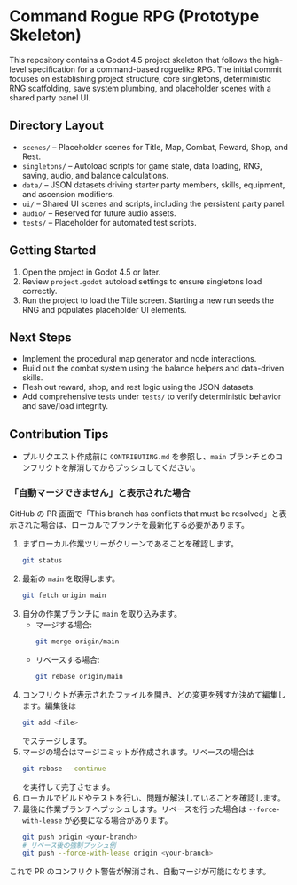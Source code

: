 # Command Rogue RPG (Prototype Skeleton)

This repository contains a Godot 4.5 project skeleton that follows the high-level specification for a command-based roguelike RPG. The initial commit focuses on establishing project structure, core singletons, deterministic RNG scaffolding, save system plumbing, and placeholder scenes with a shared party panel UI.

## Directory Layout
- `scenes/` – Placeholder scenes for Title, Map, Combat, Reward, Shop, and Rest.
- `singletons/` – Autoload scripts for game state, data loading, RNG, saving, audio, and balance calculations.
- `data/` – JSON datasets driving starter party members, skills, equipment, and ascension modifiers.
- `ui/` – Shared UI scenes and scripts, including the persistent party panel.
- `audio/` – Reserved for future audio assets.
- `tests/` – Placeholder for automated test scripts.

## Getting Started
1. Open the project in Godot 4.5 or later.
2. Review `project.godot` autoload settings to ensure singletons load correctly.
3. Run the project to load the Title screen. Starting a new run seeds the RNG and populates placeholder UI elements.

## Next Steps
- Implement the procedural map generator and node interactions.
- Build out the combat system using the balance helpers and data-driven skills.
- Flesh out reward, shop, and rest logic using the JSON datasets.
- Add comprehensive tests under `tests/` to verify deterministic behavior and save/load integrity.

## Contribution Tips
- プルリクエスト作成前に `CONTRIBUTING.md` を参照し、`main` ブランチとのコンフリクトを解消してからプッシュしてください。

### 「自動マージできません」と表示された場合
GitHub の PR 画面で「This branch has conflicts that must be resolved」と表示された場合は、ローカルでブランチを最新化する必要があります。

1. まずローカル作業ツリーがクリーンであることを確認します。
   ```bash
   git status
   ```
2. 最新の `main` を取得します。
   ```bash
   git fetch origin main
   ```
3. 自分の作業ブランチに `main` を取り込みます。
   - マージする場合:
     ```bash
     git merge origin/main
     ```
   - リベースする場合:
     ```bash
     git rebase origin/main
     ```
4. コンフリクトが表示されたファイルを開き、どの変更を残すか決めて編集します。編集後は
   ```bash
   git add <file>
   ```
   でステージします。
5. マージの場合はマージコミットが作成されます。リベースの場合は
   ```bash
   git rebase --continue
   ```
   を実行して完了させます。
6. ローカルでビルドやテストを行い、問題が解決していることを確認します。
7. 最後に作業ブランチへプッシュします。リベースを行った場合は `--force-with-lease` が必要になる場合があります。
   ```bash
   git push origin <your-branch>
   # リベース後の強制プッシュ例
   git push --force-with-lease origin <your-branch>
   ```

これで PR のコンフリクト警告が解消され、自動マージが可能になります。
